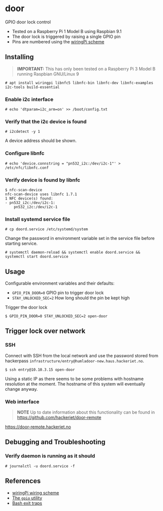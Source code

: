 # door

GPIO door lock control

- Tested on a Raspberry Pi 1 Model B using Raspbian 9.1
- The door lock is triggered by raising a single GPIO pin
- Pins are numbered using the [wiringPi scheme][1]

## Installing

> **IMPORTANT:** This has only been tested on a Raspberry Pi 3 Model B running Raspbian GNU/Linux 9

    # apt install wiringpi libnfc5 libnfc-bin libnfc-dev libnfc-examples i2c-tools build-essential

### Enable i2c interface

    # echo 'dtparam=i2c_arm=on' >> /boot/config.txt

### Verify that the i2c device is found

    # i2cdetect -y 1

A device address should be shown.

### Configure libnfc

    # echo 'device.connstring = "pn532_i2c:/dev/i2c-1"' > /etc/nfc/libnfc.conf

### Verify device is found by libnfc

    $ nfc-scan-device 
    nfc-scan-device uses libnfc 1.7.1
    1 NFC device(s) found:
    - pn532_i2c:/dev/i2c-1:
        pn532_i2c:/dev/i2c-1

### Install systemd service file

    # cp doord.service /etc/systemd/system

Change the password in environment variable set in the service file before starting service.

    # systemctl daemon-reload && systemctl enable doord.service && systemctl start doord.service

## Usage

Configurable environment variables and their defaults:

  - `GPIO_PIN_DOOR=0` GPIO pin to trigger door lock
  - `STAY_UNLOCKED_SEC=2` How long should the pin be kept high

Trigger the door lock

```
$ GPIO_PIN_DOOR=0 STAY_UNLOCKED_SEC=2 open-door
```

## Trigger lock over network

### SSH

Connect with SSH from the local network and use the password stored from hackerpass `infrastructure/entry@humladoor-new.haus.hackeriet.no`.

```
$ ssh entry@10.10.3.15 open-door
```

Using a static IP as there seems to be some problems with hostname resolution at the moment. The hostname of this system will eventually change anyway.

### Web interface

> **NOTE** Up to date information about this functionality can be found in https://github.com/hackeriet/door-remote

https://door-remote.hackeriet.no

## Debugging and Troubleshooting

### Verify daemon is running as it should

    # journalctl -u doord.service -f

## References

- [wiringPi wiring scheme][1]
- [The `gpio` utility][2]
- [Bash exit traps][3]

[1]: https://pinout.xyz/pinout/wiringpi
[2]: https://projects.drogon.net/raspberry-pi/wiringpi/the-gpio-utility/
[3]: http://redsymbol.net/articles/bash-exit-traps/

